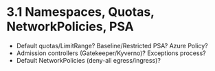 # 3.1 Namespaces, Quotas, NetworkPolicies, PSA
- Default quotas/LimitRange? Baseline/Restricted PSA? Azure Policy?
- Admission controllers (Gatekeeper/Kyverno)? Exceptions process?
- Default NetworkPolicies (deny-all egress/ingress)?
